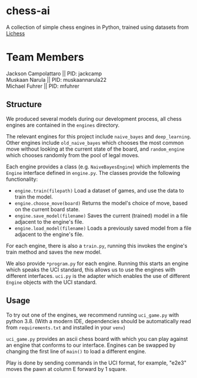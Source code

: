 # chess-ai

A collection of simple chess engines in Python,
trained using datasets from [Lichess](https://database.lichess.org/)

# Team Members
Jackson Campolattaro || PID: jackcamp  
Muskaan Narula       || PID: muskaannarula22  
Michael Fuhrer       || PID: mfuhrer

## Structure

We produced several models during our development process,
all chess engines are contained in the `engines` directory.

The relevant engines for this project include `naive_bayes` and `deep_learning`.
Other engines include `old_naive_bayes` which chooses the most common move without looking
at the current state of the board,
and `random_engine` which chooses randomly from the pool of legal moves.

Each engine provides a class (e.g. `NaiveBayesEngine`) which implements the `Engine` interface 
defined in `engine.py`. The classes provide the following functionality:
* `engine.train(filepath)` Load a dataset of games,
  and use the data to train the model.
* `engine.choose_move(board)` Returns the model's choice of move, 
  based on the current board state. 
* `engine.save_model(filename)` Saves the current (trained) model in a file 
  adjacent to the engine's file.
* `engine.load_model(filename)` Loads a previously saved model from a file
  adjacent to the engine's file.

For each engine, there is also a `train.py`, running this 
invokes the engine's train method and saves the new model.

We also provide `*program.py` for each engine.
Running this starts an engine which speaks the UCI standard,
this allows us to use the engines with different interfaces.
`uci.py` is the adapter which enables the use of different `Engine` objects
with the UCI standard.

## Usage

To try out one of the engines, we recommend running `uci_game.py`
with python 3.8. (With a modern IDE, dependencies should be automatically read
from `requirements.txt` and installed in your `venv`)

`uci_game.py` provides an ascii chess board with which you can play against
an engine that conforms to our interface. 
Engines can be swapped by changing the first line of `main()` to load
a different engine.

Play is done by sending commands in the UCI format,
for example, "e2e3" moves the pawn at column E forward by 1 square.


